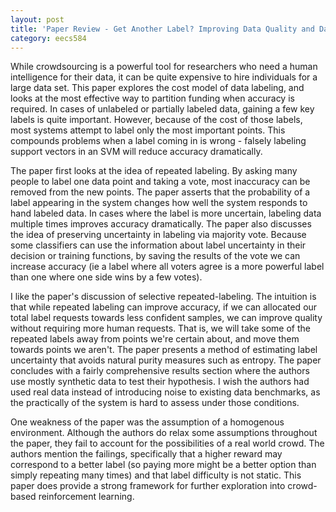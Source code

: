 ```yaml
---
layout: post
title: 'Paper Review - Get Another Label? Improving Data Quality and Data Mining Using Multiple, Noisy Labelers' 
category: eecs584
---
```

While crowdsourcing is a powerful tool for researchers who need a human intelligence for their data, it can be quite expensive to hire individuals for a large data set. This paper explores the cost model of data labeling, and looks at the most effective way to partition funding when accuracy is required. In cases of unlabeled or partially labeled data, gaining a few key labels is quite important. However, because of the cost of those labels, most systems attempt to label only the most important points. This compounds problems when a label coming in is wrong - falsely labeling support vectors in an SVM will reduce accuracy dramatically.

The paper first looks at the idea of repeated labeling. By asking many people to label one data point and taking a vote, most inaccuracy can be removed from the new points. The paper asserts that the probability of a label appearing in the system changes how well the system responds to hand labeled data. In cases where the label is more uncertain, labeling data multiple times improves accuracy dramatically. The paper also discusses the idea of preserving uncertainty in labeling via majority vote. Because some classifiers can use the information about label uncertainty in their decision or training functions, by saving the results of the vote we can increase accuracy (ie a label where all voters agree is a more powerful label than one where one side wins by a few votes). 

I like the paper's discussion of selective repeated-labeling. The intuition is that while repeated labeling can improve accuracy, if we can allocated our total label requests towards less confident samples, we can improve quality without requiring more human requests. That is, we will take some of the repeated labels away from points we're certain about, and move them towards points we aren't. The paper presents a method of estimating label uncertainty that avoids natural purity measures such as entropy. The paper concludes with a fairly comprehensive results section where the authors use mostly synthetic data to test their hypothesis. I wish the authors had used real data instead of introducing noise to existing data benchmarks, as the practically of the system is hard to assess under those conditions.

One weakness of the paper was the assumption of a homogenous environment. Although the authors do relax some assumptions throughout the paper, they fail to account for the possibilities of a real world crowd. The authors mention the failings, specifically that a higher reward may correspond to a better label (so paying more might be a better option than simply repeating many times) and that label difficulty is not static. This paper does provide a strong framework for further exploration into crowd-based reinforcement learning. 
